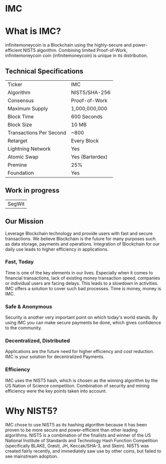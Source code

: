 # IMC

 

# What is IMC?
infinitemoneycoin is a Blockchain using the highly-secure and power-efficient NIST5 algorithm. Combining limited Proof-of-Work, infinitemoneycoin coin (infinitemoneycoin) is unique in its distribution. 

<a name="specifications"></a>
## Technical Specifications
<table>
<tr> <td>Ticker</td><td>IMC</td></tr>
<tr> <td>Algorithm</td><td>NIST5/SHA-256</td></tr>
<tr> <td>Consensus</td><td>Proof-of-Work</td></tr>
<tr> <td>Maximum Supply</td><td>1,000,000,000 </td></tr>
<tr> <td>Block Time</td><td>600 Seconds</td></tr>
<tr> <td>Block Size</td><td>10 MB</td></tr>
<tr> <td>Transactions Per Second</td><td>~800</td></tr>
<tr> <td>Retarget</td><td>Every Block</td></tr>
<tr> <td>Lightning Network</td><td>Yes</td></tr>
<tr> <td>Atomic Swap</td><td>Yes (Barterdex)</td></tr>
<tr> <td>Premine</td><td>25%</td></tr>
<tr> <td>Foundation</td><td>Yes</td></tr>
</table>

## Work in progress
<table>
<tr> <td>SegWit</td></tr>
</table>




## Our Mission
Leverage Blockchain technology and provide users with fast and secure transactions.
We believe Blockchain is the future for many purposes such as data storage, payments and operations. Integration of Blockchain for our daily use leads to higher efficiency in applications.

### Fast, Today
Time is one of the key elements in our lives. Especially when it comes to financial transactions, lack of existing money transaction speed, companies or individual users are facing delays. This leads to a slowdown in activities. IMC offers a solution to cover such bad processes. Time is money, money is IMC.

### Safe & Anonymous
Security is another very important point on which today's world stands. By using IMC you can make secure payments be done, which gives confidence to the community.

### Decentralized, Distributed
Applications are the future need for higher efficiency and cost reduction. IMC is your solution for decentralized Payments.

### Efficiency
IMC uses the NIST5 hash, which is chosen as the winning algorithm by the US Nation of Science competition. Combination of security and mining efficiency were the key points taken into account.


# Why NIST5?
IMC chose to use NIST5 as its hashing algorithm because it has been proven to be more secure and power-efficient than other leading algorithms. NIST5 is a combination of the finalists and winner of the US National Institute of Standards and Technology Hash Function Competition (specifically BLAKE, Grøstl, JH, Keccak/SHA-3, and Skein). NIST5 was created fairly recently, and immediately saw use by other coins, but failed to see mainstream adoption.
